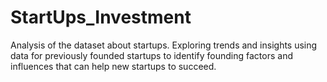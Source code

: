 # StartUps_Investment
Analysis of the dataset about startups. Exploring trends and insights using data for previously founded startups to identify founding factors and influences that can help new startups to succeed.

